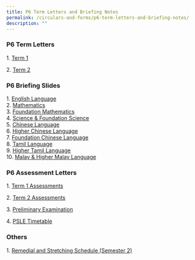 ```yaml
---
title: P6 Term Letters and Briefing Notes
permalink: /circulars-and-forms/p6-term-letters-and-briefing-notes/
description: ""
---
```

### P6 Term Letters

1. [Term 1](/files/2023%20P6%20Term%201%20Letter.pdf)

2. [Term 2](/files/2023%20P6%20Term%202%20Letter.pdf)

### P6 Briefing Slides

1. [English Language](/files/2023%20P6%20English%20Language.pdf)  
2. [Mathematics](/files/2023%20P6%20Mathematics.pdf)  
3. [Foundation Mathematics](/files/2023%20P6%20Foundation%20Mathematics.pdf)  
4. [Science & Foundation Science](/files/2023%20P6%20Science%20%20Foundation%20Science.pdf)  
5. [Chinese Language](/files/2023%20P6%20Chinese%20Language.pdf)  
6. [Higher Chinese Language](/files/2023%20P6%20Higher%20Chinese%20Language.pdf)  
7. [Foundation Chinese Language](/files/2023%20P6%20Foundation%20Chinese%20Language.pdf)  
8. [Tamil Language](/files/2023%20P6%20Tamil%20Language.pdf)  
9. [Higher Tamil Language](/files/2023%20P6%20Higher%20Tamil%20Language.pdf)  
10. [Malay & Higher Malay Language](/files/2023%20P6%20Malay%20%20Higher%20Malay%20Language.pdf)  
  

### P6 Assessment Letters


1. [Term 1 Assessments](/files/P6%20Term%201%20Assessment%20Letter.pdf)  

2. [Term 2 Assessments](/files/2023%20P6%20Term%202%20Assessment%20Letter.pdf)

3. [Preliminary Examination](/files/p6%20term%203%20assesment.pdf)

4. [PSLE Timetable](/files/psle%20timetable.pdf)
 



### Others

1. [Remedial and Stretching Schedule (Semester 2)](/files/p6%20remedial%20and%20stretching%20schedule%20(semester%202).pdf)